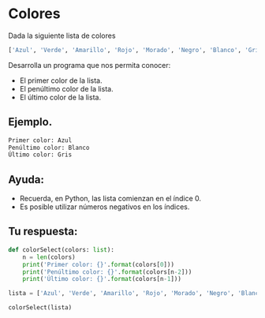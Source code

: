 # Colores

Dada la siguiente lista de colores

```python
['Azul', 'Verde', 'Amarillo', 'Rojo', 'Morado', 'Negro', 'Blanco', 'Gris']
```

Desarrolla un programa que nos permita conocer:

- El primer color de la lista.
- El penúltimo color de la lista.
- El último color de la lista.

## Ejemplo.

```python
Primer color: Azul
Penúltimo color: Blanco
Último color: Gris
```

## Ayuda:

- Recuerda, en Python, las lista comienzan en el índice 0.
- Es posible utilizar números negativos en los índices.


## Tu respuesta:

```python
def colorSelect(colors: list):
    n = len(colors)
    print('Primer color: {}'.format(colors[0]))
    print('Penúltimo color: {}'.format(colors[n-2]))
    print('Último color: {}'.format(colors[n-1]))

lista = ['Azul', 'Verde', 'Amarillo', 'Rojo', 'Morado', 'Negro', 'Blanco', 'Gris']

colorSelect(lista)
```
